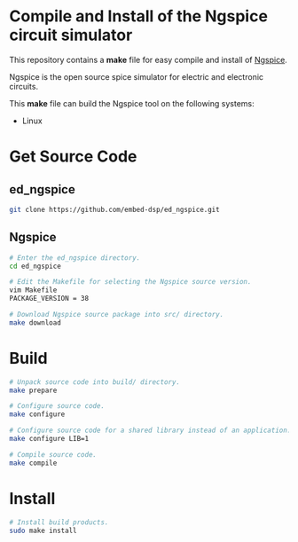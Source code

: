 
# Compile and Install of the Ngspice circuit simulator

This repository contains a **make** file for easy compile and install of [Ngspice](https://ngspice.sourceforge.io).

Ngspice is the open source spice simulator for electric and electronic circuits.

This **make** file can build the Ngspice tool on the following systems:
* Linux


# Get Source Code

## ed_ngspice

```bash
git clone https://github.com/embed-dsp/ed_ngspice.git
```

## Ngspice

```bash
# Enter the ed_ngspice directory.
cd ed_ngspice

# Edit the Makefile for selecting the Ngspice source version.
vim Makefile
PACKAGE_VERSION = 38
```

```bash
# Download Ngspice source package into src/ directory.
make download
```


# Build

```bash
# Unpack source code into build/ directory.
make prepare
```

```bash
# Configure source code.
make configure

# Configure source code for a shared library instead of an application.
make configure LIB=1
```

```bash
# Compile source code.
make compile
```


# Install

```bash
# Install build products.
sudo make install
```
